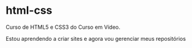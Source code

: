 # html-css
Curso de HTML5 e CSS3 do Curso em Vídeo.

Estou aprendendo a criar sites e agora vou gerenciar meus repositórios
